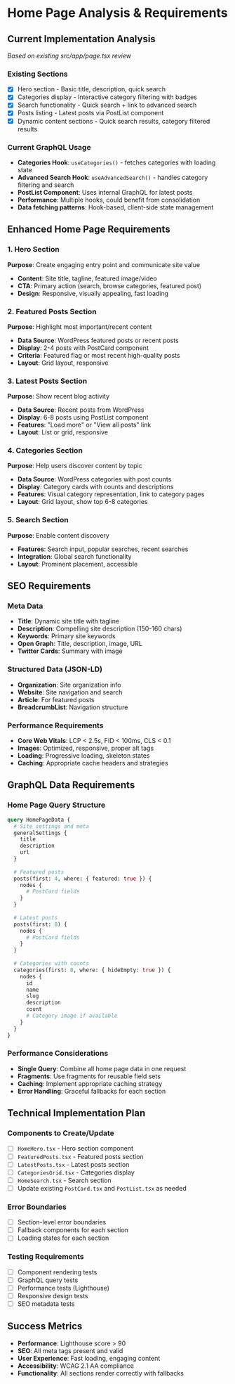 # Home Page Analysis & Requirements

## Current Implementation Analysis
*Based on existing src/app/page.tsx review*

### Existing Sections
- [x] Hero section - Basic title, description, quick search
- [x] Categories display - Interactive category filtering with badges
- [x] Search functionality - Quick search + link to advanced search
- [x] Posts listing - Latest posts via PostList component
- [x] Dynamic content sections - Quick search results, category filtered results

### Current GraphQL Usage
- **Categories Hook**: `useCategories()` - fetches categories with loading state
- **Advanced Search Hook**: `useAdvancedSearch()` - handles category filtering and search
- **PostList Component**: Uses internal GraphQL for latest posts
- **Performance**: Multiple hooks, could benefit from consolidation
- **Data fetching patterns**: Hook-based, client-side state management

## Enhanced Home Page Requirements

### 1. Hero Section
**Purpose**: Create engaging entry point and communicate site value
- **Content**: Site title, tagline, featured image/video
- **CTA**: Primary action (search, browse categories, featured post)
- **Design**: Responsive, visually appealing, fast loading

### 2. Featured Posts Section
**Purpose**: Highlight most important/recent content
- **Data Source**: WordPress featured posts or recent posts
- **Display**: 2-4 posts with PostCard component
- **Criteria**: Featured flag or most recent high-quality posts
- **Layout**: Grid layout, responsive

### 3. Latest Posts Section  
**Purpose**: Show recent blog activity
- **Data Source**: Recent posts from WordPress
- **Display**: 6-8 posts using PostList component
- **Features**: "Load more" or "View all posts" link
- **Layout**: List or grid, responsive

### 4. Categories Section
**Purpose**: Help users discover content by topic
- **Data Source**: WordPress categories with post counts
- **Display**: Category cards with counts and descriptions
- **Features**: Visual category representation, link to category pages
- **Layout**: Grid layout, show top 6-8 categories

### 5. Search Section
**Purpose**: Enable content discovery
- **Features**: Search input, popular searches, recent searches
- **Integration**: Global search functionality
- **Layout**: Prominent placement, accessible

## SEO Requirements

### Meta Data
- **Title**: Dynamic site title with tagline
- **Description**: Compelling site description (150-160 chars)
- **Keywords**: Primary site keywords
- **Open Graph**: Title, description, image, URL
- **Twitter Cards**: Summary with image

### Structured Data (JSON-LD)
- **Organization**: Site organization info
- **Website**: Site navigation and search
- **Article**: For featured posts
- **BreadcrumbList**: Navigation structure

### Performance Requirements
- **Core Web Vitals**: LCP < 2.5s, FID < 100ms, CLS < 0.1
- **Images**: Optimized, responsive, proper alt tags
- **Loading**: Progressive loading, skeleton states
- **Caching**: Appropriate cache headers and strategies

## GraphQL Data Requirements

### Home Page Query Structure
```graphql
query HomePageData {
  # Site settings and meta
  generalSettings {
    title
    description
    url
  }
  
  # Featured posts
  posts(first: 4, where: { featured: true }) {
    nodes {
      # PostCard fields
    }
  }
  
  # Latest posts
  posts(first: 8) {
    nodes {
      # PostCard fields
    }
  }
  
  # Categories with counts
  categories(first: 8, where: { hideEmpty: true }) {
    nodes {
      id
      name
      slug
      description
      count
      # Category image if available
    }
  }
}
```

### Performance Considerations
- **Single Query**: Combine all home page data in one request
- **Fragments**: Use fragments for reusable field sets
- **Caching**: Implement appropriate caching strategy
- **Error Handling**: Graceful fallbacks for each section

## Technical Implementation Plan

### Components to Create/Update
- [ ] `HomeHero.tsx` - Hero section component
- [ ] `FeaturedPosts.tsx` - Featured posts section
- [ ] `LatestPosts.tsx` - Latest posts section  
- [ ] `CategoriesGrid.tsx` - Categories display
- [ ] `HomeSearch.tsx` - Search section
- [ ] Update existing `PostCard.tsx` and `PostList.tsx` as needed

### Error Boundaries
- [ ] Section-level error boundaries
- [ ] Fallback components for each section
- [ ] Loading states for each section

### Testing Requirements
- [ ] Component rendering tests
- [ ] GraphQL query tests
- [ ] Performance tests (Lighthouse)
- [ ] Responsive design tests
- [ ] SEO metadata tests

## Success Metrics
- **Performance**: Lighthouse score > 90
- **SEO**: All meta tags present and valid
- **User Experience**: Fast loading, engaging content
- **Accessibility**: WCAG 2.1 AA compliance
- **Functionality**: All sections render correctly with fallbacks